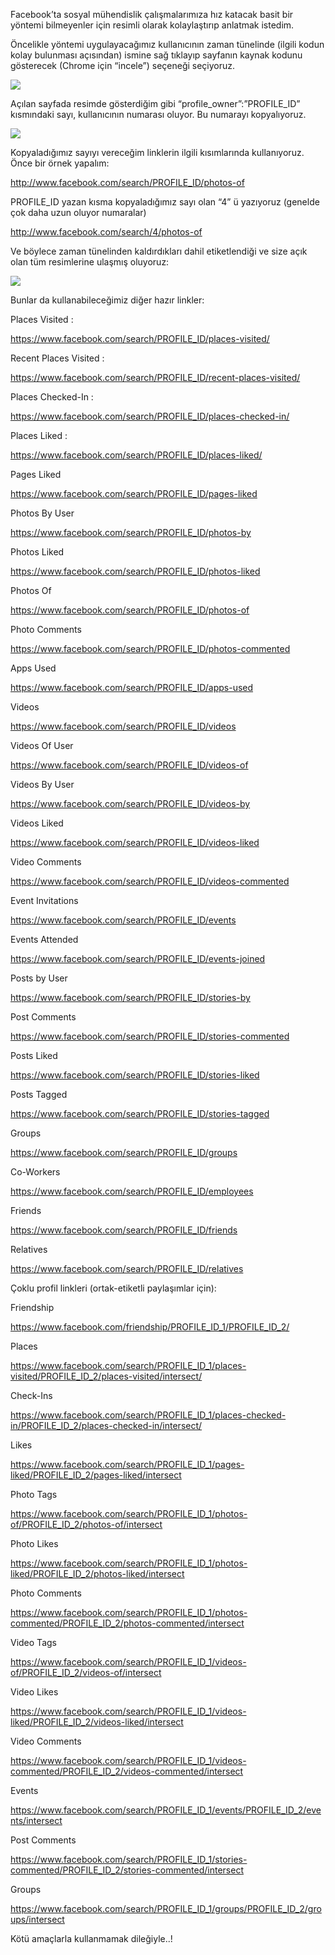 Facebook’ta sosyal mühendislik çalışmalarımıza hız katacak basit bir yöntemi bilmeyenler için resimli olarak kolaylaştırıp anlatmak istedim.

Öncelikle yöntemi uygulayacağımız kullanıcının zaman tünelinde (ilgili kodun kolay bulunması açısından) ismine sağ tıklayıp sayfanın kaynak kodunu gösterecek (Chrome için “incele”) seçeneği seçiyoruz.

![](https://imguploads.net/images/2018/09/25/1.png)

Açılan sayfada resimde gösterdiğim gibi “profile_owner”:”PROFILE_ID” kısmındaki sayı, kullanıcının numarası oluyor. Bu numarayı kopyalıyoruz.

![](https://imguploads.net/images/2018/09/25/2.png)

Kopyaladığımız sayıyı vereceğim linklerin ilgili kısımlarında kullanıyoruz. Önce bir örnek yapalım:

http://www.facebook.com/search/PROFILE_ID/photos-of

PROFILE_ID yazan kısma kopyaladığımız sayı olan “4” ü yazıyoruz (genelde çok daha uzun oluyor numaralar)

http://www.facebook.com/search/4/photos-of

Ve böylece zaman tünelinden kaldırdıkları dahil etiketlendiği ve size açık olan tüm resimlerine ulaşmış oluyoruz:

![](https://imguploads.net/images/2018/09/25/3.png)

Bunlar da kullanabileceğimiz diğer hazır linkler:

Places Visited :

https://www.facebook.com/search/PROFILE_ID/places-visited/

Recent Places Visited :

https://www.facebook.com/search/PROFILE_ID/recent-places-visited/

Places Checked-In :

https://www.facebook.com/search/PROFILE_ID/places-checked-in/

Places Liked :

https://www.facebook.com/search/PROFILE_ID/places-liked/

Pages Liked

https://www.facebook.com/search/PROFILE_ID/pages-liked

Photos By User

https://www.facebook.com/search/PROFILE_ID/photos-by

Photos Liked

https://www.facebook.com/search/PROFILE_ID/photos-liked

Photos Of

https://www.facebook.com/search/PROFILE_ID/photos-of

Photo Comments

https://www.facebook.com/search/PROFILE_ID/photos-commented

Apps Used

https://www.facebook.com/search/PROFILE_ID/apps-used

Videos

https://www.facebook.com/search/PROFILE_ID/videos

Videos Of User

https://www.facebook.com/search/PROFILE_ID/videos-of

Videos By User

https://www.facebook.com/search/PROFILE_ID/videos-by

Videos Liked

https://www.facebook.com/search/PROFILE_ID/videos-liked

Video Comments

https://www.facebook.com/search/PROFILE_ID/videos-commented

Event Invitations

https://www.facebook.com/search/PROFILE_ID/events

Events Attended

https://www.facebook.com/search/PROFILE_ID/events-joined

Posts by User

https://www.facebook.com/search/PROFILE_ID/stories-by

Post Comments

https://www.facebook.com/search/PROFILE_ID/stories-commented

Posts Liked

https://www.facebook.com/search/PROFILE_ID/stories-liked

Posts Tagged

https://www.facebook.com/search/PROFILE_ID/stories-tagged

Groups

https://www.facebook.com/search/PROFILE_ID/groups

Co-Workers

https://www.facebook.com/search/PROFILE_ID/employees

Friends

https://www.facebook.com/search/PROFILE_ID/friends

Relatives

https://www.facebook.com/search/PROFILE_ID/relatives


Çoklu profil linkleri (ortak-etiketli paylaşımlar için):

Friendship

https://www.facebook.com/friendship/PROFILE_ID_1/PROFILE_ID_2/

Places

https://www.facebook.com/search/PROFILE_ID_1/places-visited/PROFILE_ID_2/places-visited/intersect/

Check-Ins

https://www.facebook.com/search/PROFILE_ID_1/places-checked-in/PROFILE_ID_2/places-checked-in/intersect/

Likes

https://www.facebook.com/search/PROFILE_ID_1/pages-liked/PROFILE_ID_2/pages-liked/intersect

Photo Tags

https://www.facebook.com/search/PROFILE_ID_1/photos-of/PROFILE_ID_2/photos-of/intersect

Photo Likes

https://www.facebook.com/search/PROFILE_ID_1/photos-liked/PROFILE_ID_2/photos-liked/intersect

Photo Comments

https://www.facebook.com/search/PROFILE_ID_1/photos-commented/PROFILE_ID_2/photos-commented/intersect

Video Tags

https://www.facebook.com/search/PROFILE_ID_1/videos-of/PROFILE_ID_2/videos-of/intersect

Video Likes

https://www.facebook.com/search/PROFILE_ID_1/videos-liked/PROFILE_ID_2/videos-liked/intersect

Video Comments

https://www.facebook.com/search/PROFILE_ID_1/videos-commented/PROFILE_ID_2/videos-commented/intersect

Events

https://www.facebook.com/search/PROFILE_ID_1/events/PROFILE_ID_2/events/intersect

Post Comments

https://www.facebook.com/search/PROFILE_ID_1/stories-commented/PROFILE_ID_2/stories-commented/intersect

Groups

https://www.facebook.com/search/PROFILE_ID_1/groups/PROFILE_ID_2/groups/intersect

Kötü amaçlarla kullanmamak dileğiyle..!